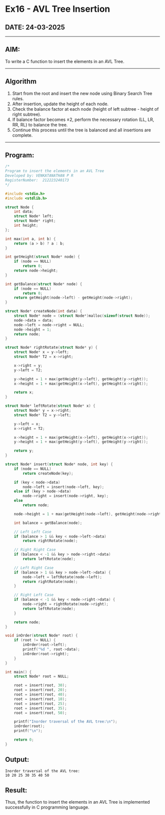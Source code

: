 # Ex16 - AVL Tree Insertion

## DATE: 24-03-2025

---

## AIM:
To write a C function to insert the elements in an AVL Tree.

---

## Algorithm

1. Start from the root and insert the new node using Binary Search Tree rules.  
2. After insertion, update the height of each node.  
3. Check the balance factor at each node (height of left subtree - height of right subtree).  
4. If balance factor becomes ±2, perform the necessary rotation (LL, LR, RR, RL) to balance the tree.  
5. Continue this process until the tree is balanced and all insertions are complete.

---

## Program:

```c
/*
Program to insert the elements in an AVL Tree
Developed by: VENKATANATHAN P R
RegisterNumber:  212223240173
*/

#include <stdio.h>
#include <stdlib.h>

struct Node {
    int data;
    struct Node* left;
    struct Node* right;
    int height;
};

int max(int a, int b) {
    return (a > b) ? a : b;
}

int getHeight(struct Node* node) {
    if (node == NULL)
        return 0;
    return node->height;
}

int getBalance(struct Node* node) {
    if (node == NULL)
        return 0;
    return getHeight(node->left) - getHeight(node->right);
}

struct Node* createNode(int data) {
    struct Node* node = (struct Node*)malloc(sizeof(struct Node));
    node->data = data;
    node->left = node->right = NULL;
    node->height = 1;
    return node;
}

struct Node* rightRotate(struct Node* y) {
    struct Node* x = y->left;
    struct Node* T2 = x->right;

    x->right = y;
    y->left = T2;

    y->height = 1 + max(getHeight(y->left), getHeight(y->right));
    x->height = 1 + max(getHeight(x->left), getHeight(x->right));

    return x;
}

struct Node* leftRotate(struct Node* x) {
    struct Node* y = x->right;
    struct Node* T2 = y->left;

    y->left = x;
    x->right = T2;

    x->height = 1 + max(getHeight(x->left), getHeight(x->right));
    y->height = 1 + max(getHeight(y->left), getHeight(y->right));

    return y;
}

struct Node* insert(struct Node* node, int key) {
    if (node == NULL)
        return createNode(key);

    if (key < node->data)
        node->left = insert(node->left, key);
    else if (key > node->data)
        node->right = insert(node->right, key);
    else
        return node;

    node->height = 1 + max(getHeight(node->left), getHeight(node->right));

    int balance = getBalance(node);

    // Left Left Case
    if (balance > 1 && key < node->left->data)
        return rightRotate(node);

    // Right Right Case
    if (balance < -1 && key > node->right->data)
        return leftRotate(node);

    // Left Right Case
    if (balance > 1 && key > node->left->data) {
        node->left = leftRotate(node->left);
        return rightRotate(node);
    }

    // Right Left Case
    if (balance < -1 && key < node->right->data) {
        node->right = rightRotate(node->right);
        return leftRotate(node);
    }

    return node;
}

void inOrder(struct Node* root) {
    if (root != NULL) {
        inOrder(root->left);
        printf("%d ", root->data);
        inOrder(root->right);
    }
}

int main() {
    struct Node* root = NULL;

    root = insert(root, 30);
    root = insert(root, 20);
    root = insert(root, 40);
    root = insert(root, 10);
    root = insert(root, 25);
    root = insert(root, 35);
    root = insert(root, 50);

    printf("Inorder traversal of the AVL tree:\n");
    inOrder(root);
    printf("\n");

    return 0;
}
```
## Output:
```
Inorder traversal of the AVL tree:
10 20 25 30 35 40 50 
```
## Result:
Thus, the function to insert the elements in an AVL Tree is implemented successfully in C programming language.
